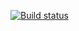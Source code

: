 [![Build status](https://ci.appveyor.com/api/projects/status/ekay8wkostkqw3wm?svg=true)](https://ci.appveyor.com/project/SMarinichev/api-ci)
